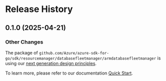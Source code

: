 # Release History

## 0.1.0 (2025-04-21)
### Other Changes

The package of `github.com/Azure/azure-sdk-for-go/sdk/resourcemanager/databasefleetmanager/armdatabasefleetmanager` is using our [next generation design principles](https://azure.github.io/azure-sdk/general_introduction.html).

To learn more, please refer to our documentation [Quick Start](https://aka.ms/azsdk/go/mgmt).